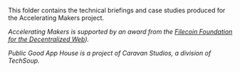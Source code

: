This folder contains the technical briefings and case studies produced for the Accelerating Makers project.

_Accelerating Makers is supported by an award from the [﻿Filecoin Foundation for the Decentralized Web](https://ffdweb.org/))﻿._

_Public Good App House is a project of Caravan Studios, a division of TechSoup._
